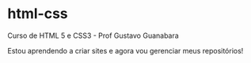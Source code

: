 # html-css
 Curso de HTML 5 e CSS3 - Prof Gustavo Guanabara

Estou aprendendo a criar sites e agora vou gerenciar meus repositórios!